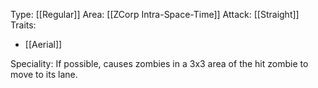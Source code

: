 Type: [[Regular]]
Area: [[ZCorp Intra-Space-Time]]
Attack: [[Straight]]
Traits:
- [[Aerial]]

Speciality: If possible, causes zombies in a 3x3 area of the hit zombie to move to its lane.